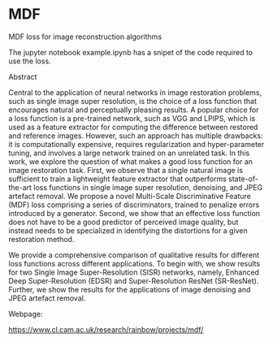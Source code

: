 # MDF
MDF loss for image reconstruction algorithms

The jupyter notebook example.ipynb has a snipet of the code required to use the loss.


Abstract

Central to the application of neural networks in image restoration problems, such as single image super resolution, is the choice of a loss function that encourages natural and perceptually pleasing results. A popular choice for a loss function is a pre-trained network, such as VGG and LPIPS, which is used as a feature extractor for computing the difference between restored and reference images. However, such an approach has multiple drawbacks: it is computationally expensive, requires regularization and hyper-parameter tuning, and involves a large network trained on an unrelated task. In this work, we explore the question of what makes a good loss function for an image restoration task. First, we observe that a single natural image is sufficient to train a lightweight feature extractor that outperforms state-of-the-art loss functions in single image super resolution, denoising, and JPEG artefact removal. We propose a novel Multi-Scale Discriminative Feature (MDF) loss comprising a series of discriminators, trained to penalize errors introduced by a generator. Second, we show that an effective loss function does not have to be a good predictor of perceived image quality, but instead needs to be specialized in identifying the distortions for a given restoration method.

We provide a comprehensive comparison of qualitative results for different loss functions across different applications. To begin with, we show results for two Single Image Super-Resolution (SISR) networks, namely, Enhanced Deep Super-Resolution (EDSR) and Super-Resolution ResNet (SR-ResNet). Further, we show the results for the applications of image denoising and JPEG artefact removal.

Webpage:

https://www.cl.cam.ac.uk/research/rainbow/projects/mdf/
